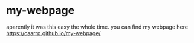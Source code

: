# my-webpage
aparently it was this easy the whole time. you can find my webpage here https://caarrp.github.io/my-webpage/
